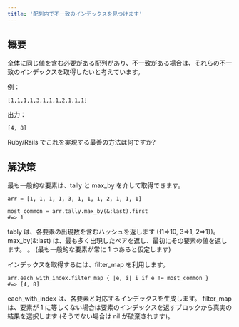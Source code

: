 ```yaml
---
title: '配列内で不一致のインデックスを見つけます'
---
```


## 概要
全体に同じ値を含む必要がある配列があり、不一致がある場合は、それらの不一致のインデックスを取得したいと考えています。

例：

```
[1,1,1,1,3,1,1,1,2,1,1,1]

```
出力：

```
[4, 8]

```
Ruby/Rails でこれを実現する最善の方法は何ですか?

## 解決策
最も一般的な要素は、tally と max_by を介して取得できます。

```
arr = [1, 1, 1, 1, 3, 1, 1, 1, 2, 1, 1, 1]

most_common = arr.tally.max_by(&:last).first
#=> 1

```
tably は、各要素の出現数を含むハッシュを返します ({1=>10, 3=>1, 2=>1})。max_by(&:last) は、最も多く出現したペアを返し、最初にその要素の値を返します。 。 (最も一般的な要素が常に 1 つあると仮定します)

インデックスを取得するには、filter_map を利用します。

```
arr.each_with_index.filter_map { |e, i| i if e != most_common }
#=> [4, 8]

```
each_with_index は、各要素と対応するインデックスを生成します。 filter_map は、要素が 1 に等しくない場合は要素のインデックスを返すブロックから真実の結果を選択します (そうでない場合は nil が破棄されます)。

